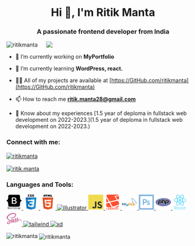 <h1 align="center">Hi 👋, I'm Ritik Manta</h1>
<h3 align="center">A passionate frontend developer from India</h3>
<Img align="right" width="400" src="https://encrypted-tbn0.gstatic.com/images?q=tbn:ANd9GcRml8HGWgILdwqTB096taC8CRZnbtS9VUhzYg&usqp=CAU">

<p align="left"> <img src="https://komarev.com/ghpvc/?username=ritikmanta&label=Profile%20views&color=0e75b6&style=flat" alt="ritikmanta" /> </p>

- 🔭 I’m currently working on **MyPortfolio**

- 🌱 I’m currently learning **WordPress, react.**

- 👨‍💻 All of my projects are available at [https://GitHub.com/ritikmanta](https://GitHub.com/ritikmanta)

- 📫 How to reach me **ritik.manta28@gmail.com**

- 📄 Know about my experiences [1.5 year of deploma in fullstack web development on 2022-2023.](1.5 year of deploma in fullstack web development on 2022-2023.)

<h3 align="left">Connect with me:</h3>
<p align="left">
<a href="https://fb.com/ritikmanta" target="blank"><img align="center" src="https://m.facebook.com/profile.php/?id=100092480363806" alt="ritikmanta" height="30" width="40" /></a>
  
<a href="https://instagram.com/ritik.manta" target="blank"><img align="center" src="https://raw.githubusercontent.com/rahuldkjain/github-profile-readme-generator/master/src/images/icons/Social/instagram.svg" alt="ritik.manta" height="30" width="40" /></a>
</p>

<h3 align="left">Languages and Tools:</h3>
<p align="left"> <a href="https://getbootstrap.com" target="_blank" rel="noreferrer"> <img src="https://raw.githubusercontent.com/devicons/devicon/master/icons/bootstrap/bootstrap-plain-wordmark.svg" alt="bootstrap" width="40" height="40"/> </a> <a href="https://www.w3schools.com/css/" target="_blank" rel="noreferrer"> <img src="https://raw.githubusercontent.com/devicons/devicon/master/icons/css3/css3-original-wordmark.svg" alt="css3" width="40" height="40"/> </a> <a href="https://www.w3.org/html/" target="_blank" rel="noreferrer"> <img src="https://raw.githubusercontent.com/devicons/devicon/master/icons/html5/html5-original-wordmark.svg" alt="html5" width="40" height="40"/> </a> <a href="https://www.adobe.com/in/products/illustrator.html" target="_blank" rel="noreferrer"> <img src="https://www.vectorlogo.zone/logos/adobe_illustrator/adobe_illustrator-icon.svg" alt="illustrator" width="40" height="40"/> </a> <a href="https://developer.mozilla.org/en-US/docs/Web/JavaScript" target="_blank" rel="noreferrer"> <img src="https://raw.githubusercontent.com/devicons/devicon/master/icons/javascript/javascript-original.svg" alt="javascript" width="40" height="40"/> </a> <a href="https://laravel.com/" target="_blank" rel="noreferrer"> <img src="https://raw.githubusercontent.com/devicons/devicon/master/icons/laravel/laravel-plain-wordmark.svg" alt="laravel" width="40" height="40"/> </a> <a href="https://www.mysql.com/" target="_blank" rel="noreferrer"> <img src="https://raw.githubusercontent.com/devicons/devicon/master/icons/mysql/mysql-original-wordmark.svg" alt="mysql" width="40" height="40"/> </a> <a href="https://www.photoshop.com/en" target="_blank" rel="noreferrer"> <img src="https://raw.githubusercontent.com/devicons/devicon/master/icons/photoshop/photoshop-line.svg" alt="photoshop" width="40" height="40"/> </a> <a href="https://www.php.net" target="_blank" rel="noreferrer"> <img src="https://raw.githubusercontent.com/devicons/devicon/master/icons/php/php-original.svg" alt="php" width="40" height="40"/> </a> <a href="https://reactjs.org/" target="_blank" rel="noreferrer"> <img src="https://raw.githubusercontent.com/devicons/devicon/master/icons/react/react-original-wordmark.svg" alt="react" width="40" height="40"/> </a> <a href="https://sass-lang.com" target="_blank" rel="noreferrer"> <img src="https://raw.githubusercontent.com/devicons/devicon/master/icons/sass/sass-original.svg" alt="sass" width="40" height="40"/> </a> <a href="https://tailwindcss.com/" target="_blank" rel="noreferrer"> <img src="https://www.vectorlogo.zone/logos/tailwindcss/tailwindcss-icon.svg" alt="tailwind" width="40" height="40"/> </a> <a href="https://www.adobe.com/products/xd.html" target="_blank" rel="noreferrer"> <img src="https://cdn.worldvectorlogo.com/logos/adobe-xd.svg" alt="xd" width="40" height="40"/> </a> </p>

<p><img align="left" src="https://github-readme-stats.vercel.app/api/top-langs?username=ritikmanta&show_icons=true&locale=en&layout=compact" alt="ritikmanta" /></p>

<p> <img align="center" src="https://github-readme-stats.vercel.app/api?username=ritikmanta&show_icons=true&locale=en" alt="ritikmanta" /></p>
